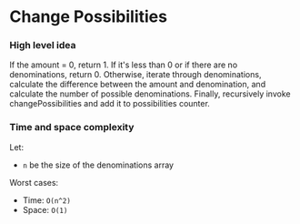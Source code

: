 # Change Possibilities

### High level idea

If the amount = 0, return 1.  If it's less than 0 or if there are no denominations, return 0.  Otherwise, iterate through denominations, calculate the difference between the amount and denomination, and calculate the number of possible denominations.  Finally, recursively invoke changePossibilities and add it to possibilities counter.  


### Time and space complexity

Let: <br>

- `n` be the size of the denominations array <br>

Worst cases: <br>

- Time: `O(n^2)` <br>
- Space: `O(1)`